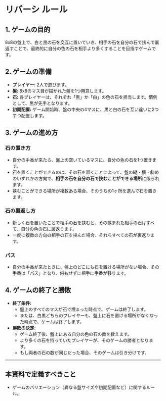 # リバーシ ルール

## 1. ゲームの目的
8x8の盤上で、白と黒の石を交互に置いていき、相手の石を自分の石で挟んで裏返すことで、最終的に自分の色の石を相手より多くすることを目指すゲームです。

## 2. ゲームの準備
- **プレイヤー:** 2人で遊びます。
- **盤:** 8x8のマス目が描かれた盤を1つ用意します。
- **石:** 各プレイヤーは、それぞれ「黒」か「白」の色の石を担当します。慣例として、黒が先手となります。
- **初期配置:** ゲーム開始時、盤の中央の4マスに、黒と白の石を互い違いに2つずつ配置します。

## 3. ゲームの進め方

### 石の置き方
- 自分の手番が来たら、盤上の空いているマスに、自分の色の石を1つ置きます。
- 石を置くことができるのは、その石を置くことによって、盤の縦・横・斜めのいずれかの方向で、**相手の石を自分の石で挟むことができる場所**に限られます。
- 挟むことができる場所が複数ある場合、そのうちの1ヶ所を選んで石を置きます。

### 石の裏返し方
- 新しく石を置いたことで相手の石を挟むと、その挟まれた相手の石はすべて、自分の色の石に裏返ります。
- 一度に複数の方向の相手の石を挟んだ場合、それらすべての石が裏返ります。

### パス
- 自分の手番が来たときに、盤上のどこにも石を置ける場所がない場合、その手番は「パス」となり、何もせずに相手に手番が移ります。

## 4. ゲームの終了と勝敗
- **終了条件:**
  - 盤上のすべてのマスが石で埋まった時点で、ゲームは終了します。
  - または、白黒どちらのプレイヤーも、盤上に石を置ける場所がなくなった時点で、ゲームは終了します。
- **勝敗の決定:**
  - ゲーム終了後、盤上にある自分の色の石の数を数えます。
  - より多くの石を持っていたプレイヤーが、そのゲームの勝者となります。
  - もし両者の石の数が同じだった場合、そのゲームは引き分けです。

---
## 本資料で定義すべきこと
- ゲームのバリエーション（異なる盤サイズや初期配置など）に関するルール。
